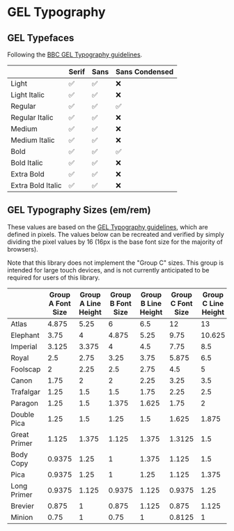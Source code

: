 # GEL Typography

## GEL Typefaces

Following the [BBC GEL Typography guidelines](https://www.bbc.co.uk/gel/guidelines/typography).

|                   | Serif | Sans | Sans Condensed | 
|-------------------|-------|------|----------------| 
| Light             | :white_check_mark: | :white_check_mark: | :x: | 
| Light Italic      | :white_check_mark: | :white_check_mark: | :x: | 
| Regular           | :white_check_mark: | :white_check_mark: | :white_check_mark: | 
| Regular Italic    | :white_check_mark: | :white_check_mark: | :x: | 
| Medium            | :white_check_mark: | :white_check_mark: | :x: | 
| Medium Italic     | :white_check_mark: | :white_check_mark: | :x: | 
| Bold              | :white_check_mark: | :white_check_mark: | :white_check_mark: | 
| Bold Italic       | :white_check_mark: | :white_check_mark: | :x: | 
| Extra Bold        | :white_check_mark: | :white_check_mark: | :x: | 
| Extra Bold Italic | :white_check_mark: | :white_check_mark: | :x: | 

## GEL Typography Sizes (em/rem)
 
These values are based on the [GEL Typography guidelines](https://www.bbc.co.uk/gel/guidelines/typography#type-sizes), which are defined in pixels. The values below can be recreated and verified by simply dividing the pixel values by 16 (16px is the base font size for the majority of browsers).

Note that this library does not implement the "Group C" sizes. This group is intended for large touch devices, and is not currently anticipated to be required for users of this library.

||Group A Font Size|Group A Line Height|Group B Font Size|Group B Line Height|Group C Font Size|Group C Line Height|Group D Font Size|Group D Line Height|
|--------------|--------|-------|--------|-------|--------|--------|--------|-------|
| Atlas        | 4.875  | 5.25  | 6      | 6.5   | 12     | 13     | 8.75   | 9.25  |
| Elephant     | 3.75   | 4     | 4.875  | 5.25  | 9.75   | 10.625 | 7.25   | 7.75  |
| Imperial     | 3.125  | 3.375 | 4      | 4.5   | 7.75   | 8.5    | 6      | 6.5   |
| Royal        | 2.5    | 2.75  | 3.25   | 3.75  | 5.875  | 6.5    | 4.75   | 5.25  |
| Foolscap     | 2      | 2.25  | 2.5    | 2.75  | 4.5    | 5      | 3.5    | 3.75  |
| Canon        | 1.75   | 2     | 2      | 2.25  | 3.25   | 3.5    | 2.75   | 3     |
| Trafalgar    | 1.25   | 1.5   | 1.5    | 1.75  | 2.25   | 2.5    | 2      | 2.25  |
| Paragon      | 1.25   | 1.5   | 1.375  | 1.625 | 1.75   | 2      | 1.75   | 2     |
| Double Pica  | 1.25   | 1.5   | 1.25   | 1.5   | 1.625  | 1.875  | 1.5    | 1.75  |
| Great Primer | 1.125  | 1.375 | 1.125  | 1.375 | 1.3125 | 1.5    | 1.25   | 1.5   |
| Body Copy    | 0.9375 | 1.25  | 1      | 1.375 | 1.125  | 1.5    | 1      | 1.375 |
| Pica         | 0.9375 | 1.25  | 1      | 1.25  | 1.125  | 1.375  | 1      | 1.25  |
| Long Primer  | 0.9375 | 1.125 | 0.9375 | 1.125 | 0.9375 | 1.25   | 0.875  | 1.125 |
| Brevier      | 0.875  | 1     | 0.875  | 1.125 | 0.875  | 1.125  | 0.8125 | 1     |
| Minion       | 0.75   | 1     | 0.75   | 1     | 0.8125 | 1      | 0.75   | 1     |
